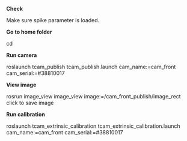 **Check**

Make sure spike parameter is loaded.

**Go to home folder**

cd  

**Run camera**

roslaunch tcam_publish tcam_publish.launch cam_name:=cam_front cam_serial:=#38810017

**View image**

rosrun image_view image_view image:=/cam_front_publish/image_rect  
click to save image

**Run calibration**

roslaunch tcam_extrinsic_calibration tcam_extrinsic_calibration.launch cam_name:=cam_front cam_serial:=#38810017  

